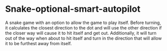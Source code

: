 # Snake-optional-smart-autopilot
A snake game with an option to allow the game to play itself. Before turning, it calculates the closest direction to the dot and will use the other direction if the closer way will cause it to hit itself and get out. Additionally, it will turn out of the way when about to hit itself and turn in the direction that will allow it to be furthest away from itself.
